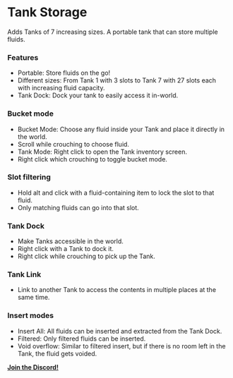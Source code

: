 # Tank Storage
Adds Tanks of 7 increasing sizes. A portable tank that can store multiple fluids.

### Features
- Portable: Store fluids on the go!
- Different sizes: From Tank 1 with 3 slots to Tank 7 with 27 slots each with increasing fluid capacity.
- Tank Dock: Dock your tank to easily access it in-world.

### Bucket mode
- Bucket Mode: Choose any fluid inside your Tank and place it directly in the world.
- Scroll while crouching to choose fluid.
- Tank Mode: Right click to open the Tank inventory screen.
- Right click which crouching to toggle bucket mode.

### Slot filtering
- Hold alt and click with a fluid-containing item to lock the slot to that fluid.
- Only matching fluids can go into that slot.

### Tank Dock
- Make Tanks accessible in the world.
- Right click with a Tank to dock it.
- Right click while crouching to pick up the Tank.

### Tank Link
- Link to another Tank to access the contents in multiple places at the same time.

### Insert modes
- Insert All: All fluids can be inserted and extracted from the Tank Dock.
- Filtered: Only filtered fluids can be inserted.
- Void overflow: Similar to filtered insert, but if there is no room left in the Tank, the fluid gets voided.

**[Join the Discord!](https://discord.gg/tXJqWYMZbK)**